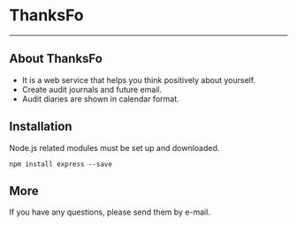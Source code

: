 # ThanksFo
* * *

## About ThanksFo
* It is a web service that helps you think positively about yourself.
* Create audit journals and future email.
* Audit diaries are shown in calendar format.

## Installation
Node.js related modules must be set up and downloaded.
```
npm install express --save
```

## More
If you have any questions, please send them by e-mail.

